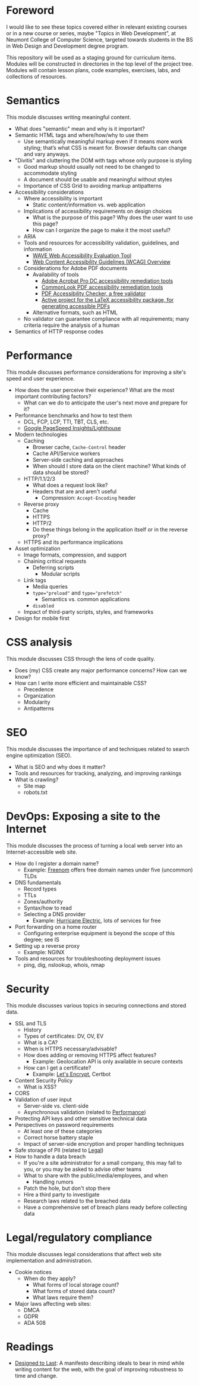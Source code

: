 # <span id="Foreword">Foreword</span>

I would like to see these topics covered either in relevant existing courses or in a new course or series, maybe "Topics in Web Development", at Neumont College of Computer Science, targeted towards students in the BS in Web Design and Development degree program.

This repository will be used as a staging ground for curriculum items. Modules will be constructed in directories in the top level of the project tree. Modules will contain lesson plans, code examples, exercises, labs, and collections of resources.

# <span id="Semantics">Semantics</span>

This module discusses writing meaningful content.

  - What does "semantic" mean and why is it important?
  - Semantic HTML tags and where/how/why to use them
    - Use semantically meaningful markup even if it means more work styling; that’s what CSS is meant for. Browser defaults can change and vary anyways.
  - "Divitis" and cluttering the DOM with tags whose only purpose is styling
    - Good markup should usually not need to be changed to accommodate styling
    - A document should be usable and meaningful without styles
    - Importance of CSS Grid to avoiding markup antipatterns
  - Accessibility considerations
    - Where accessibility is important
      - Static content/information vs. web application
    - Implications of accessibility requirements on design choices
      - What is the purpose of this page? Why does the user want to use this page?
      - How can I organize the page to make it the most useful?
    - ARIA
    - Tools and resources for accessibility validation, guidelines, and information
      - [WAVE Web Accessibility Evaluation Tool][WAVE]
      - [Web Content Accessibility Guidelines (WCAG) Overview][WCAG]
    - Considerations for Adobe PDF documents
      - Availability of tools
        - [Adobe Acrobat Pro DC accessibility remediation tools][Acrobat]
        - [CommonLook PDF accessibility remediation tools][CommonLook]
        - [PDF Accessibility Checker, a free validator][PAC]
        - [Active project for the LaTeX accessibility package, for generating accessible PDFs][LaTeX]
      - Alternative formats, such as HTML
    - No validator can guarantee compliance with all requirements; many criteria require the analysis of a human
  - Semantics of HTTP response codes

# <span id="Performance">Performance</span>

This module discusses performance considerations for improving a site's speed and user experience.

  - How does the user perceive their experience? What are the most important contributing factors?
    - What can we do to anticipate the user's next move and prepare for it?
  - Performance benchmarks and how to test them
    - DCL, FCP, LCP, TTI, TBT, CLS, etc.
    - [Google PageSpeed Insights/Lighthouse][Lighthouse]
  - Modern technologies
    - Caching
      - Browser cache, `Cache-Control` header
      - Cache API/Service workers
      - Server-side caching and approaches
      - When should I store data on the client machine? What kinds of data should be stored?
    - HTTP/1.1/2/3
      - What does a request look like?
      - Headers that are and aren't useful
        - Compression: `Accept-Encoding` header
    - Reverse proxy
        - Cache
        - HTTPS
        - HTTP/2
        - Do these things belong in the application itself or in the reverse proxy?
    - HTTPS and its performance implications
  - Asset optimization
    - Image formats, compression, and support
    - Chaining critical requests
      - Deferring scripts
        - Modular scripts
    - Link tags
      - Media queries
      - `type="preload"` and `type="prefetch"`
        - Semantics vs. common applications
      - `disabled`
    - Impact of third-party scripts, styles, and frameworks
  - Design for mobile first

# <span id="CSS">CSS analysis</span>

This module discusses CSS through the lens of code quality.

  - Does (my) CSS create any major performance concerns? How can we know?
  - How can I write more efficient and maintainable CSS?
    - Precedence
    - Organization
    - Modularity
    - Antipatterns

# <span id="SEO">SEO</span>

This module discusses the importance of and techniques related to search engine optimization (SEO).

  - What is SEO and why does it matter?
  - Tools and resources for tracking, analyzing, and improving rankings
  - What is crawling?
    - Site map
    - robots.txt

# <span id="DevOps">DevOps: Exposing a site to the Internet</span>

This module discusses the process of turning a local web server into an Internet-accessible web site.

  - How do I register a domain name?
    - Example: [Freenom][Freenom] offers free domain names under five (uncommon) TLDs
  - DNS fundamentals
    - Record types
    - TTLs
    - Zones/authority
    - Syntax/how to read
    - Selecting a DNS provider
      - Example: [Hurricane Electric][dns.he.net], lots of services for free
  - Port forwarding on a home router
    - Configuring enterprise equipment is beyond the scope of this degree; see IS
  - Setting up a reverse proxy
    - Example: NGINX
  - Tools and resources for troubleshooting deployment issues
    - ping, dig, nslookup, whois, nmap

# <span id="Security">Security</span>

This module discusses various topics in securing connections and stored data.

  - SSL and TLS
    - History
    - Types of certificates: DV, OV, EV
    - What is a CA?
    - When is HTTPS necessary/advisable?
    - How does adding or removing HTTPS affect features?
      - Example: Geolocation API is only available in secure contexts
    - How can I get a certificate?
      - Example: [Let's Encrypt][letsencrypt], Certbot
  - Content Security Policy
    - What is XSS?
  - CORS
  - Validation of user input
    - Server-side vs. client-side
    - Asynchronous validation (related to [Performance](#Performance))
  - Protecting API keys and other sensitive technical data
  - Perspectives on password requirements
    - At least one of these categories
    - Correct horse battery staple
    - Impact of server-side encryption and proper handling techniques
  - Safe storage of PII (related to [Legal](#Legal))
  - How to handle a data breach
    - If you're a site administrator for a small company, this may fall to you, or you may be asked to advise other teams
    - What to share with the public/media/employees, and when
      - Handling rumors
    - Patch the hole, but don't stop there
    - Hire a third party to investigate
    - Research laws related to the breached data
    - Have a comprehensive set of breach plans ready before collecting data

# <span id="Legal">Legal/regulatory compliance</span>

This module discusses legal considerations that affect web site implementation and administration.

  - Cookie notices
    - When do they apply?
      - What forms of local storage count?
      - What forms of stored data count?
      - What laws require them?
  - Major laws affecting web sites:
    - DMCA
    - GDPR
    - ADA 508

# <span id="Readings">Readings</span>

  - [Designed to Last][Designed to Last]: A manifesto describing ideals to bear in mind while writing content for the web, with the goal of improving robustness to time and change.

[WAVE]: https://wave.webaim.org/
[WCAG]: https://www.w3.org/WAI/standards-guidelines/wcag/
[Acrobat]: https://www.adobe.com/accessibility/products/acrobat/using-acrobat-pro-accessibility-checker.html
[CommonLook]: https://commonlook.com/accessibility-software/
[PAC]: https://www.access-for-all.ch/en/pdf-lab/pdf-accessibility-checker-pac.html
[LaTeX]: https://github.com/AndyClifton/accessibility
[Lighthouse]: https://developers.google.com/speed/pagespeed/insights/
[Freenom]: https://www.freenom.com/en/index.html?lang=en
[dns.he.net]: https://dns.he.net/
[letsencrypt]: https://letsencrypt.org/
[Designed to Last]: https://jeffhuang.com/designed_to_last/
